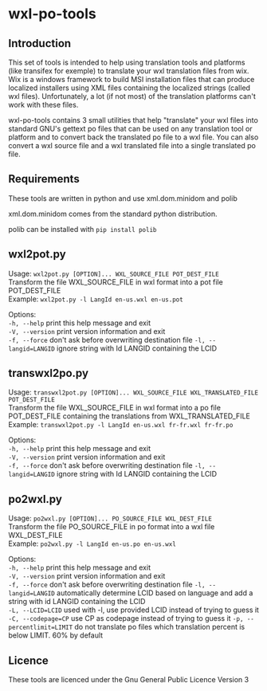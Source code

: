 wxl-po-tools
============

Introduction
------------

This set of tools is intended to help using translation tools and platforms (like transifex for exemple) to translate your wxl translation files from wix.
Wix is a windows framework to build MSI installation files that can produce localized installers using XML files containing the localized strings (called wxl files). Unfortunately, a lot (if not most) of the translation platforms can't work with these files.

wxl-po-tools contains 3 small utilities that help "translate" your wxl files into standard GNU's gettext po files that can be used on any translation tool or platform and to convert back the translated po file to a wxl file.
You can also convert a wxl source file and a wxl translated file into a single translated po file.

Requirements
------------

These tools are written in python and use xml.dom.minidom and polib

xml.dom.minidom comes from the standard python distribution.

polib can be installed with `pip install polib`

wxl2pot.py
----------

Usage: `wxl2pot.py [OPTION]... WXL_SOURCE_FILE POT_DEST_FILE`  
Transform the file WXL_SOURCE_FILE in wxl format into a pot file POT_DEST_FILE  
Example: `wxl2pot.py -l LangId en-us.wxl en-us.pot`

Options:  
`-h, --help`             print this help message and exit  
`-V, --version`          print version information and exit  
`-f, --force`            don't ask before overwriting destination file
`-l, --langid=LANGID`    ignore string with Id LANGID containing the LCID

transwxl2po.py
--------------

Usage: `transwxl2pot.py [OPTION]... WXL_SOURCE_FILE WXL_TRANSLATED_FILE POT_DEST_FILE`  
Transform the file WXL_SOURCE_FILE in wxl format into a po file POT_DEST_FILE
containing the translations from WXL_TRANSLATED_FILE  
Example: `transwxl2pot.py -l LangId en-us.wxl fr-fr.wxl fr-fr.po`

Options:  
`-h, --help`             print this help message and exit  
`-V, --version`          print version information and exit  
`-f, --force`            don't ask before overwriting destination file
`-l, --langid=LANGID`    ignore string with Id LANGID containing the LCID

po2wxl.py
---------

Usage: `po2wxl.py [OPTION]... PO_SOURCE_FILE WXL_DEST_FILE`  
Transform the file PO_SOURCE_FILE in po format into a wxl file WXL_DEST_FILE  
Example: `po2wxl.py -l LangId en-us.po en-us.wxl`

Options:  
`-h, --help`                print this help message and exit  
`-V, --version`             print version information and exit  
`-f, --force`            don't ask before overwriting destination file
`-l, --langid=LANGID`       automatically determine LCID based on language and add a string with id LANGID containing the LCID  
`-L, --LCID=LCID`           used with -l, use provided LCID instead of trying to guess it
`-C, --codepage=CP`         use CP as codepage instead of trying to guess it
`-p, --percentlimit=LIMIT`  do not translate po files which translation percent is below LIMIT. 60% by default

Licence
-------

These tools are licenced under the Gnu General Public Licence Version 3

